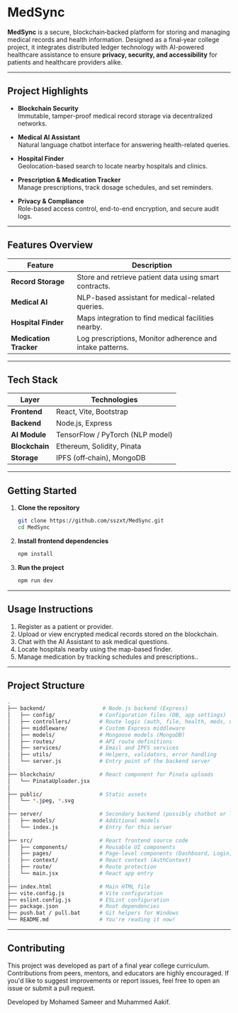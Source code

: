 # MedSync

**MedSync** is a secure, blockchain‑backed platform for storing and managing medical records and health information. Designed as a final‑year college project, it integrates distributed ledger technology with AI-powered healthcare assistance to ensure **privacy, security, and accessibility** for patients and healthcare providers alike.

---

## Project Highlights

-  **Blockchain Security**  
  Immutable, tamper-proof medical record storage via decentralized networks.

- **Medical AI Assistant**  
  Natural language chatbot interface for answering health-related queries.

- **Hospital Finder**  
  Geolocation-based search to locate nearby hospitals and clinics.

- **Prescription & Medication Tracker**  
  Manage prescriptions, track dosage schedules, and set reminders.

- **Privacy & Compliance**  
  Role-based access control, end-to-end encryption, and secure audit logs.

---

## Features Overview

| Feature                  | Description                                                 |
|--------------------------|-------------------------------------------------------------|
| **Record Storage**       | Store and retrieve patient data using smart contracts.      |
| **Medical AI**           | NLP-based assistant for medical-related queries.            |
| **Hospital Finder**      | Maps integration to find medical facilities nearby.         |
| **Medication Tracker**   | Log prescriptions, Monitor adherence and intake patterns.   |

---

## Tech Stack

| Layer         | Technologies                              |
|---------------|-------------------------------------------|
| **Frontend**  | React, Vite, Bootstrap                    |
| **Backend**   | Node.js, Express                          |
| **AI Module** | TensorFlow / PyTorch (NLP model)          |
| **Blockchain**| Ethereum, Solidity, Pinata                |
| **Storage**   | IPFS (off‑chain), MongoDB                 |


---

## Getting Started

1. **Clone the repository**

   ```bash
   git clone https://github.com/sszxt/MedSync.git
   cd MedSync
   ```

2. **Install frontend dependencies**

   ```bash
   npm install
   ```


3. **Run the project**

   ```bash
   npm run dev
   ```

---

## Usage Instructions

1. Register as a patient or provider.
2. Upload or view encrypted medical records stored on the blockchain.
3. Chat with the AI Assistant to ask medical questions.
4. Locate hospitals nearby using the map-based finder.
5. Manage medication by tracking schedules and prescriptions..

---


## Project Structure

```bash
.
├── backend/                  # Node.js backend (Express)
│   ├── config/              # Configuration files (DB, app settings)
│   ├── controllers/         # Route logic (auth, file, health, meds, users)
│   ├── middleware/          # Custom Express middleware
│   ├── models/              # Mongoose models (MongoDB)
│   ├── routes/              # API route definitions
│   ├── services/            # Email and IPFS services
│   ├── utils/               # Helpers, validators, error handling
│   └── server.js            # Entry point of the backend server
│
├── blockchain/              # React component for Pinata uploads
│   └── PinataUploader.jsx
│
├── public/                  # Static assets
│   └── *.jpeg, *.svg
│
├── server/                  # Secondary backend (possibly chatbot or legacy)
│   ├── models/              # Additional models
│   └── index.js             # Entry for this server
│
├── src/                     # React frontend source code
│   ├── components/          # Reusable UI components
│   ├── pages/               # Page-level components (Dashboard, Login, etc.)
│   ├── context/             # React context (AuthContext)
│   ├── route/               # Route protection
│   └── main.jsx             # React app entry
│
├── index.html               # Main HTML file
├── vite.config.js           # Vite configuration
├── eslint.config.js         # ESLint configuration
├── package.json             # Root dependencies
├── push.bat / pull.bat      # Git helpers for Windows
└── README.md                # You're reading it now!
```

---


## Contributing

This project was developed as part of a final year college curriculum. Contributions from peers, mentors, and educators are highly encouraged. If you'd like to suggest improvements or report issues, feel free to open an issue or submit a pull request.

Developed by Mohamed Sameer and Muhammed Aakif.